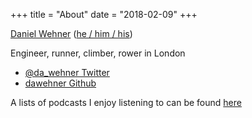 +++
title = "About"
date = "2018-02-09"
+++

<section class="h-card">
  <p>
    <a class="p-name u-url u-uid" href="https://dawehner.github.io/about">Daniel Wehner</a>
    <span>(<a class="u-pronoun" href="https://pronoun.is/he">he / him / his</a>)</span>
  </p>
  <p class="p-note">
    Engineer, <span class="p-category">runner</span>, <span class="p-category">climber</span>, <span class="p-category">rower</span> in <span class="p-locality">London</span>
  </p>
  <ul>
    <li><a class="u-url" rel="me" href="https://mobile.twitter.com/da_wehner">@da_wehner Twitter</a></li>
    <li><a class="u-url" rel="me" href="https://github.com/dawehner">dawehner Github</a></li>
  </ul>
</section>


A lists of podcasts I enjoy listening to can be found [here](/podcasts)